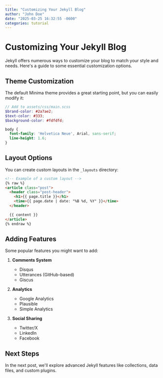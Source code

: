 ```yaml
---
title: "Customizing Your Jekyll Blog"
author: "John Doe"
date: "2025-03-25 16:32:55 -0600"
categories: tutorial
---
```


# Customizing Your Jekyll Blog

Jekyll offers numerous ways to customize your blog to match your style and needs. Here's a guide to some essential customization options.

## Theme Customization

The default Minima theme provides a great starting point, but you can easily modify it:

```scss
// Add to assets/css/main.scss
$brand-color: #2a7ae2;
$text-color: #333;
$background-color: #fdfdfd;

body {
  font-family: 'Helvetica Neue', Arial, sans-serif;
  line-height: 1.6;
}
```

## Layout Options

You can create custom layouts in the `_layouts` directory:

```html
<!-- Example of a custom layout -->
{% raw %}
<article class="post">
  <header class="post-header">
    <h1>{{ page.title }}</h1>
    <time>{{ page.date | date: "%B %d, %Y" }}</time>
  </header>
  
  {{ content }}
</article>
{% endraw %}
```

## Adding Features

Some popular features you might want to add:

1. **Comments System**
   - Disqus
   - Utterances (GitHub-based)
   - Giscus

2. **Analytics**
   - Google Analytics
   - Plausible
   - Simple Analytics

3. **Social Sharing**
   - Twitter/X
   - LinkedIn
   - Facebook

## Next Steps

In the next post, we'll explore advanced Jekyll features like collections, data files, and custom plugins.
